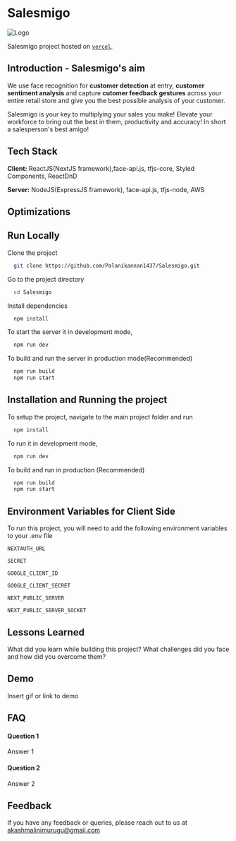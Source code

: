 
# Salesmigo 

![Logo](https://user-images.githubusercontent.com/73993394/206835228-67ffee23-09d4-40e4-9728-3d3b6f871940.png)

Salesmigo project hosted on [`vercel`](https://salesmigo.vercel.app).

## Introduction - Salesmigo's aim

We use face recognition for **customer detection** at entry, **customer sentiment
analysis** and capture **cutomer feedback gestures** across your entire
retail store and give you the best possible analysis of your customer.

Salesmigo is your key to multiplying your sales you make! 
Elevate your workforce to bring out the best in them, 
productivity and accuracy! In short a salesperson's best amigo!

## Tech Stack

**Client:** ReactJS(NextJS framework),face-api.js, tfjs-core, 
Styled Components, ReactDnD

**Server:** NodeJS(ExpressJS framework), face-api.js, tfjs-node, 
AWS 


## Optimizations




## Run Locally

Clone the project

```bash
  git clone https://github.com/Palanikannan1437/Salesmigo.git
```

Go to the project directory

```bash
  cd Salesmigo
```

Install dependencies

```bash
  npm install
```

To start the server it in development mode,
```bash
  npm run dev
```

To build and run the server in production mode(Recommended)
```bash
  npm run build 
  npm run start
```

## Installation and Running the project

To setup the project, navigate to the main project folder and run
```bash
  npm install
```
To run it in development mode,
```bash
  npm run dev
```
To build and run in production (Recommended)
```bash
  npm run build 
  npm run start
```

## Environment Variables for Client Side

To run this project, you will need to add the following environment variables to your .env file

`NEXTAUTH_URL`

`SECRET`

`GOOGLE_CLIENT_ID`

`GOOGLE_CLIENT_SECRET`

`NEXT_PUBLIC_SERVER`

`NEXT_PUBLIC_SERVER_SOCKET`


## Lessons Learned

What did you learn while building this project? What challenges did you face and how did you overcome them?


## Demo

Insert gif or link to demo


## FAQ

#### Question 1

Answer 1

#### Question 2

Answer 2


## Feedback

If you have any feedback or queries, please reach out to us at akashmalinimurugu@gmail.com

